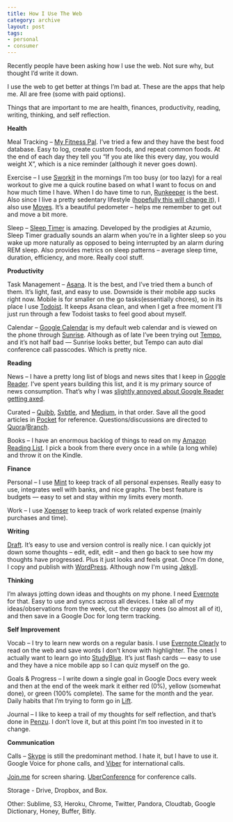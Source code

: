```yaml
---
title: How I Use The Web
category: archive
layout: post
tags:
- personal
- consumer
---
```


Recently people have been asking how I use the web. Not sure why, but thought I’d write it down.

I use the web to get better at things I’m bad at. These are the apps that help me. All are free (some with paid options).

Things that are important to me are health, finances, productivity, reading, writing, thinking, and self reflection.

**Health**

Meal Tracking – [My Fitness Pal](http://bit.ly/14ipM6q). I’ve tried a few and they have the best food database. Easy to log, create custom foods, and repeat common foods. At the end of each day they tell you “If you ate like this every day, you would weight X”, which is a nice reminder (although it never goes down).

Exercise – I use [Sworkit](http://bit.ly/14ipSLd) in the mornings I’m too busy (or too lazy) for a real workout to give me a quick routine based on what I want to focus on and how much time I have. When I do have time to run, [Runkeeper](http://bit.ly/YP0aGv) is the best. Also since I live a pretty sedentary lifestyle ([hopefully this will change it](http://chriseyin.wordpress.com/2013/03/24/standing-desk/)), I also use [Moves](http://bit.ly/14ipSeh). It’s a beautiful pedometer – helps me remember to get out and move a bit more.

Sleep – [Sleep Timer](http://bit.ly/14ipXhP) is amazing. Developed by the prodigies at Azumio, Sleep Timer gradually sounds an alarm when you’re in a lighter sleep so you wake up more naturally as opposed to being interrupted by an alarm during REM sleep. Also provides metrics on sleep patterns – average sleep time, duration, efficiency, and more. Really cool stuff.

**Productivity**

Task Management – [Asana](http://www.asana.com). It is the best, and I’ve tried them a bunch of them. It’s light, fast, and easy to use. Downside is their mobile app sucks right now. Mobile is for smaller on the go tasks(essentially chores), so in its place I use [Todoist](http://bit.ly/14ipWdP). It keeps Asana clean, and when I get a free moment I’ll just run through a few Todoist tasks to feel good about myself.

Calendar – [Google Calendar](http://calendar.google.com) is my default web calendar and is viewed on the phone through [Sunrise](http://bit.ly/YP0lBE). Although as of late I’ve been trying out [Tempo](http://bit.ly/14iq2lT), and it’s not half bad — Sunrise looks better, but Tempo can auto dial conference call passcodes. Which is pretty nice.

**Reading**

News – I have a pretty long list of blogs and news sites that I keep in [Google Reader](http://bit.ly/14iq512). I’ve spent years building this list, and it is my primary source of news consumption. That’s why I was [slightly annoyed about Google Reader getting axed](http://chriseyin.wordpress.com/2013/03/21/trust-in-a-consumer-business/).

Curated – [Quibb](http://bit.ly/14iq90w), [Svbtle](http://www.svbtle.com), and [Medium](http://www.medium.com), in that order. Save all the good articles in [Pocket](http://www.getpocket.com) for reference. Questions/discussions are directed to [Quora](http://www.quora.com)/[Branch](http://www.branch.com).

Books – I have an enormous backlog of things to read on my [Amazon Reading List](http://amzn.com/w/14VFOBTRXIMDJ). I pick a book from there every once in a while (a long while) and throw it on the Kindle.

**Finance**

Personal – I use [Mint](http://bit.ly/14iqh00) to keep track of all personal expenses. Really easy to use, integrates well with banks, and nice graphs. The best feature is budgets — easy to set and stay within my limits every month.

Work – I use [Xpenser](http://www.xpenser.com) to keep track of work related expense (mainly purchases and time).

**Writing**

[Draft](http://bit.ly/YP0y7H). It’s easy to use and version control is really nice. I can quickly jot down some thoughts – edit, edit, edit – and then go back to see how my thoughts have progressed. Plus it just looks and feels great. Once I’m done, I copy and publish with [WordPress](http://www.wordpress.com). Although now I'm using [Jekyll](http://jekyllrb.com/).

**Thinking**

I’m always jotting down ideas and thoughts on my phone. I need [Evernote](http://bit.ly/14iqlNB) for that. Easy to use and syncs across all devices. I take all of my ideas/observations from the week, cut the crappy ones (so almost all of it), and then save in a Google Doc for long term tracking.

**Self Improvement**

Vocab – I try to learn new words on a regular basis. I use [Evernote Clearly](http://bit.ly/10tTCBz) to read on the web and save words I don’t know with highlighter. The ones I actually want to learn go into [StudyBlue](http://bit.ly/YP0CEF). It’s just flash cards — easy to use and they have a nice mobile app so I can quiz myself on the go.

Goals & Progress – I write down a single goal in Google Docs every week and then at the end of the week mark it either red (0%), yellow (somewhat done), or green (100% complete). The same for the month and the year. Daily habits that I’m trying to form go in [Lift](http://lift.do).

Journal – I like to keep a trail of my thoughts for self reflection, and that’s done in [Penzu](http://www.penzu.com). I don’t love it, but at this point I’m too invested in it to change.

**Communication**

Calls – [Skype](http://www.skype.com) is still the predominant method. I hate it, but I have to use it. Google Voice for phone calls, and [Viber](http://bit.ly/YP0Hbo) for international calls.

[Join.me](http://www.join.me) for screen sharing. [UberConference](http://www.uberconference.com) for conference calls.

Storage - Drive, Dropbox, and Box.

Other: Sublime, S3, Heroku, Chrome, Twitter, Pandora, Cloudtab, Google Dictionary, Honey, Buffer, Bitly.